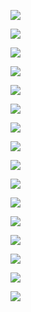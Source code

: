 ![](file://C:\Personal\Documents\IkMarkdown\.assets\321汇编语言学习.md580363.1668798.png)

![](file://C:\Personal\Documents\IkMarkdown\.assets\321汇编语言学习.md580375.6449401.png)

![](file://C:\Personal\Documents\IkMarkdown\.assets\321汇编语言学习.md580521.6445002.png)

![](file://C:\Personal\Documents\IkMarkdown\.assets\321汇编语言学习.md580865.5053063.png)

![](file://C:\Personal\Documents\IkMarkdown\.assets\321汇编语言学习.md581273.0605574.png)

![](file://C:\Personal\Documents\IkMarkdown\.assets\321汇编语言学习.md581285.9342034.png)

![](file://C:\Personal\Documents\IkMarkdown\.assets\321汇编语言学习.md581338.1178945.png)

![](file://C:\Personal\Documents\IkMarkdown\.assets\321汇编语言学习.md581955.1089297.png)

![](file://C:\Personal\Documents\IkMarkdown\.assets\321汇编语言学习.md582185.3142967.png)

![](file://C:\Personal\Documents\IkMarkdown\.assets\321汇编语言学习.md583098.7936653.png)

![](file://C:\Personal\Documents\IkMarkdown\.assets\321汇编语言学习.md583357.6698474.png)

![](file://C:\Personal\Documents\IkMarkdown\.assets\321汇编语言学习.md583493.9084818.png)

![](file://C:\Personal\Documents\IkMarkdown\.assets\321汇编语言学习.md583518.8213372.png)

![](file://C:\Personal\Documents\IkMarkdown\.assets\321汇编语言学习.md583667.1757437.png)

![](file://C:\Personal\Documents\IkMarkdown\.assets\321汇编语言学习.md583748.8276033.png)

![](file://C:\Personal\Documents\IkMarkdown\.assets\321汇编语言学习.md627488.1810531.png)
